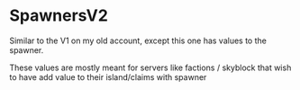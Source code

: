 # SpawnersV2

Similar to the V1 on my old account, except this one has values to the spawner. 

These values are mostly meant for servers like factions / skyblock that wish to have add value to their island/claims with spawner
